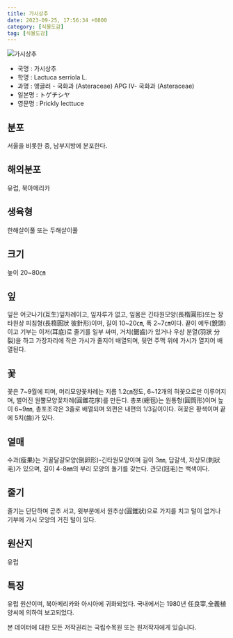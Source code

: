 ```yaml
---
title: 가시상추
date: 2023-09-25, 17:56:34 +0800
category: [식물도감]
tag: [식물도감]
---
```




![가시상추](http://www.nature.go.kr/fileUpload/plants/basic/Compositae/Lactuca/2784/1_th2.JPG)
- 국명 : 가시상추
- 학명 : Lactuca serriola L.
- 과명 : 앵글러 - 국화과 (Asteraceae) APG Ⅳ- 국화과 (Asteraceae)
- 일본명 : トゲチシヤ
- 영문명 : Prickly lecttuce


## 분포
서울을 비롯한 중, 남부지방에 분포한다.
## 해외분포
유럽, 북아메리카
## 생육형
한해살이풀 또는 두해살이풀
## 크기
높이 20~80㎝
## 잎
잎은 어긋나기(互生)잎차례이고, 잎자루가 없고, 잎몸은 긴타원모양(長楕圓形)또는 장타원상 피침형(長楕圓狀 彼針形)이며, 길이 10~20㎝, 폭 2~7㎝이다. 끝이 예두(銳頭)이고 기부는 이저(耳底)로 줄기를 일부 싸며, 거치(鋸齒)가 있거나 우상 분열(羽狀 分裂)을 하고 가장자리에 작은 가시가 줄지어 배열되며, 뒷면 주맥 위에 가시가 열지어 배열된다.
## 꽃
꽃은 7~9월에 피며, 머리모양꽃차례는 지름 1.2㎝정도, 6~12개의 혀꽃으로만 이루어지며, 벌어진 원뿔모양꽃차례(圓錐花序)를 만든다. 총포(總苞)는 원통형(圓筒形)이며 높이 6~9㎜, 총포조각은 3줄로 배열되며 외편은 내편의 1/3길이이다. 혀꽃은 황색이며 끝에 5치(齒)가 있다.
## 열매
수과(瘦果)는 거꿀달걀모양(倒卵形)-긴타원모양이며 길이 3㎜, 담갈색, 자상모(刺狀毛)가 있으며, 길이 4-8㎜의 부리 모양의 돌기를 갖는다. 관모(冠毛)는 백색이다.
## 줄기
줄기는 단단하며 곧추 서고, 윗부분에서 원추상(圓錐狀)으로 가지를 치고 털이 없거나 기부에 가시 모양의 거친 털이 있다.
## 원산지
유럽
## 특징
유럽 원산이며, 북아메리카와 아시아에 귀화되었다. 국내에서는 1980년 任良宰,全義植 양씨에 의하여 보고되었다.






본 데이터에 대한 모든 저작권리는 국립수목원 또는 원저작자에게 있습니다.
